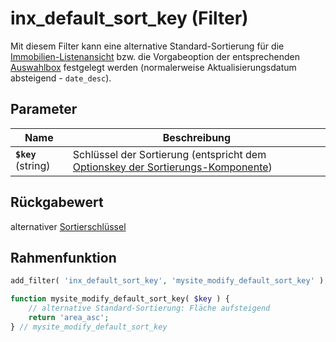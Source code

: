 # inx_default_sort_key (Filter)

Mit diesem Filter kann eine alternative Standard-Sortierung für die [Immobilien-Listenansicht](/komponenten/liste) bzw. die Vorgabeoption der entsprechenden [Auswahlbox](/komponenten/sortierung) festgelegt werden (normalerweise Aktualisierungsdatum absteigend - `date_desc`).

## Parameter

| Name | Beschreibung |
| ---- | ------------ |
| **`$key`** (string) | Schlüssel der Sortierung (entspricht dem [Optionskey der Sortierungs-Komponente](/komponenten/sortierung#standard-optionen)) |

## Rückgabewert

alternativer [Sortierschlüssel](/komponenten/sortierung#standard-optionen)

## Rahmenfunktion

[](_info-snippet-einbindung.md ':include')

```php
add_filter( 'inx_default_sort_key', 'mysite_modify_default_sort_key' );

function mysite_modify_default_sort_key( $key ) {
	// alternative Standard-Sortierung: Fläche aufsteigend
	return 'area_asc';
} // mysite_modify_default_sort_key
```

[](_backlink.md ':include')